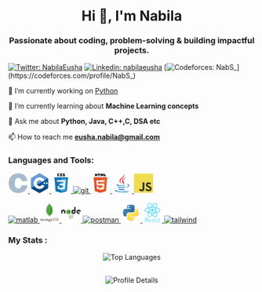 <h1 align="center">Hi 👋, I'm Nabila</h1>
<h3 align="center">Passionate about coding, problem-solving & building impactful projects.</h3>

[![Twitter: NabilaEusha](https://img.shields.io/twitter/follow/NabilaEusha?style=social)](https://x.com/NabilaEusha)
[![Linkedin: nabilaeusha](https://img.shields.io/badge/-nabilaeusha-blue?style=flat-square&logo=Linkedin&logoColor=white&link=https://www.linkedin.com/in/nabilaeusha/)](https://www.linkedin.com/in/nabilaeusha/)
[![Codeforces: NabS_](https://img.shields.io/badge/-Codeforces-orange?style=flat-square&logo=Codeforces&logoColor=white&link=https://codeforces.com/profile/NabS_)](https://codeforces.com/profile/NabS_)


🔭 I’m currently working on [Python](https://www.python.org/)

🌱 I’m currently learning about **Machine Learning concepts**

💬 Ask me about **Python, Java, C++,C, DSA etc**

📫 How to reach me **eusha.nabila@gmail.com**


<h3 align="left">Languages and Tools:</h3>
<p align="left"> <a href="https://www.cprogramming.com/" target="_blank" rel="noreferrer"> <img src="https://raw.githubusercontent.com/devicons/devicon/master/icons/c/c-original.svg" alt="c" width="40" height="40"/> </a> <a href="https://www.w3schools.com/cpp/" target="_blank" rel="noreferrer"> <img src="https://raw.githubusercontent.com/devicons/devicon/master/icons/cplusplus/cplusplus-original.svg" alt="cplusplus" width="40" height="40"/> </a> <a href="https://www.w3schools.com/css/" target="_blank" rel="noreferrer"> <img src="https://raw.githubusercontent.com/devicons/devicon/master/icons/css3/css3-original-wordmark.svg" alt="css3" width="40" height="40"/> </a> <a href="https://git-scm.com/" target="_blank" rel="noreferrer"> <img src="https://www.vectorlogo.zone/logos/git-scm/git-scm-icon.svg" alt="git" width="40" height="40"/> </a> <a href="https://www.w3.org/html/" target="_blank" rel="noreferrer"> <img src="https://raw.githubusercontent.com/devicons/devicon/master/icons/html5/html5-original-wordmark.svg" alt="html5" width="40" height="40"/> </a> <a href="https://www.java.com" target="_blank" rel="noreferrer"> <img src="https://raw.githubusercontent.com/devicons/devicon/master/icons/java/java-original.svg" alt="java" width="40" height="40"/> </a> <a href="https://developer.mozilla.org/en-US/docs/Web/JavaScript" target="_blank" rel="noreferrer"> <img src="https://raw.githubusercontent.com/devicons/devicon/master/icons/javascript/javascript-original.svg" alt="javascript" width="40" height="40"/> </a> <a href="https://www.mathworks.com/" target="_blank" rel="noreferrer"><br><br> <img src="https://upload.wikimedia.org/wikipedia/commons/2/21/Matlab_Logo.png" alt="matlab" width="40" height="40"/> </a> <a href="https://www.mongodb.com/" target="_blank" rel="noreferrer"> <img src="https://raw.githubusercontent.com/devicons/devicon/master/icons/mongodb/mongodb-original-wordmark.svg" alt="mongodb" width="40" height="40"/> </a> <a href="https://nodejs.org" target="_blank" rel="noreferrer"> <img src="https://raw.githubusercontent.com/devicons/devicon/master/icons/nodejs/nodejs-original-wordmark.svg" alt="nodejs" width="40" height="40"/> </a> <a href="https://postman.com" target="_blank" rel="noreferrer"> <img src="https://www.vectorlogo.zone/logos/getpostman/getpostman-icon.svg" alt="postman" width="40" height="40"/> </a> <a href="https://www.python.org" target="_blank" rel="noreferrer"> <img src="https://raw.githubusercontent.com/devicons/devicon/master/icons/python/python-original.svg" alt="python" width="40" height="40"/> </a> <a href="https://reactjs.org/" target="_blank" rel="noreferrer"> <img src="https://raw.githubusercontent.com/devicons/devicon/master/icons/react/react-original-wordmark.svg" alt="react" width="40" height="40"/> </a> <a href="https://tailwindcss.com/" target="_blank" rel="noreferrer"> <img src="https://www.vectorlogo.zone/logos/tailwindcss/tailwindcss-icon.svg" alt="tailwind" width="40" height="40"/> </a> <br></p>

<!-- <a href="https://github.com/NabilaEusha">
  <img align="center" src="https://github-readme-stats.vercel.app/api/top-langs/?username=NabilaEusha&theme=light&hide_langs_below=1" />
</a><br>
</br> -->

### My Stats :

<div align="center">

<!-- Top Languages -->
<img src="https://github-profile-summary-cards.vercel.app/api/cards/repos-per-language?username=NabilaEusha&theme=github_dark" alt="Top Languages" style="margin-bottom: 30px;" />

<br/>

<!-- GitHub Streak -->
<!-- <img src="https://streak-stats.demolab.com?user=NabilaEusha&theme=github-dark&background=000000" alt="GitHub Streak" style="margin-bottom: 30px;" /> -->

<!-- Profile Details -->
<img src="https://github-profile-summary-cards.vercel.app/api/cards/profile-details?username=NabilaEusha&theme=github_dark" alt="Profile Details" />


</div>



<!--
**NabilaEusha/NabilaEusha** is a ✨ _special_ ✨ repository because its `README.md` (this file) appears on your GitHub profile.

Here are some ideas to get you started:

- 🔭 I’m currently working on ...
- 🌱 I’m currently learning ...
- 👯 I’m looking to collaborate on ...
- 🤔 I’m looking for help with ...
- 💬 Ask me about ...
- 📫 How to reach me: ...
- 😄 Pronouns: ...
- ⚡ Fun fact: ...

<p>&nbsp;<img align="center" src="https://github-readme-stats.vercel.app/api?username=nabilaeusha&show_icons=true&title_color=574c4c&bg_color=ffffff&hide_border=true&locale=en" alt="nabilaeusha" /></p>

-->
